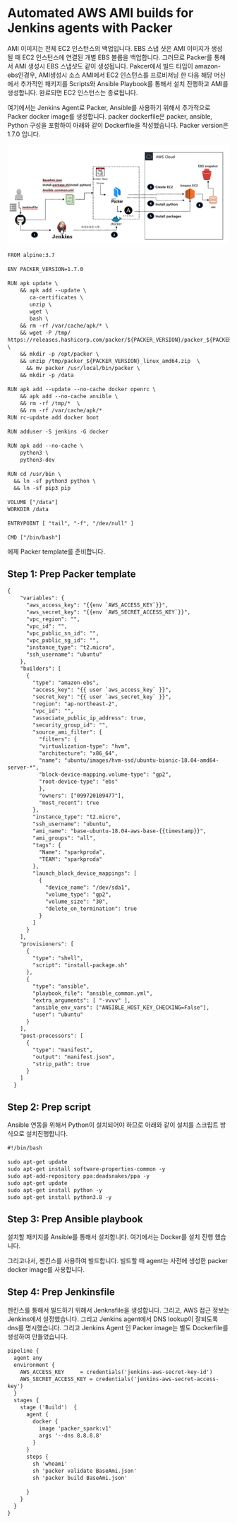 # Automated AWS AMI builds for Jenkins agents with Packer

AMI 이미지는 전체 EC2 인스턴스의 백업입니다. EBS 스냅 샷은 AMI 이미지가 생성 될 때 EC2 인스턴스에 연결된 개별 EBS 볼륨을 백업합니다. 그러므로 Packer를 통해서 AMI 생성시 EBS 스냅샷도 같이 생성됩니다.
Pakcer에서 빌드 타입이 amazon-ebs인경우, AMI생성시 소스 AMI에서 EC2 인스턴스를 프로비저닝 한 다음 해당 머신에서 추가적인 패키지를 Scripts와 Ansible Playbook를 통해서 설치 진행하고 AMI를 생성합니다. 완료되면 EC2 인스턴스는 종료됩니다.

여기에서는 Jenkins Agent로 Packer, Ansible를 사용하기 위해서 추가적으로 Packer docker image를 생성합니다. packer dockerfile은 packer, ansible, Python 구성을 포함하여 아래와 같이 Dockerfile을 작성했습니다. Packer version은 1.7.0 입니다.

![Devops_tool](./img/Automated_AWS_AMI_builds_for_Jenkins_agents_with_Packer.png)

~~~
FROM alpine:3.7

ENV PACKER_VERSION=1.7.0

RUN apk update \
    && apk add --update \
       ca-certificates \
       unzip \
       wget \
	   bash \
    && rm -rf /var/cache/apk/* \
    && wget -P /tmp/ https://releases.hashicorp.com/packer/${PACKER_VERSION}/packer_${PACKER_VERSION}_linux_amd64.zip \
    && mkdir -p /opt/packer \
    && unzip /tmp/packer_${PACKER_VERSION}_linux_amd64.zip  \
	  && mv packer /usr/local/bin/packer \
    && mkdir -p /data

RUN apk add --update --no-cache docker openrc \
    && apk add --no-cache ansible \
    && rm -rf /tmp/*  \
    && rm -rf /var/cache/apk/*  
RUN rc-update add docker boot    

RUN adduser -S jenkins -G docker

RUN apk add --no-cache \
    python3 \
    python3-dev

RUN cd /usr/bin \
  && ln -sf python3 python \
  && ln -sf pip3 pip

VOLUME ["/data"]
WORKDIR /data

ENTRYPOINT [ "tail", "-f", "/dev/null" ]

CMD ["/bin/bash"]
~~~

에제 Packer template를 준비합니다.

## Step 1: Prep Packer template

~~~
{
    "variables": {
      "aws_access_key": "{{env `AWS_ACCESS_KEY`}}",
      "aws_secret_key": "{{env `AWS_SECRET_ACCESS_KEY`}}",
      "vpc_region": "",
      "vpc_id": "",
      "vpc_public_sn_id": "",
      "vpc_public_sg_id": "",
      "instance_type": "t2.micro",
      "ssh_username": "ubuntu"
    },
    "builders": [
      {
        "type": "amazon-ebs",
        "access_key": "{{ user `aws_access_key` }}",
        "secret_key": "{{ user `aws_secret_key` }}",
        "region": "ap-northeast-2",
        "vpc_id": "",
        "associate_public_ip_address": true,
        "security_group_id": "",
        "source_ami_filter": {
          "filters": {
          "virtualization-type": "hvm",
          "architecture": "x86_64",
          "name": "ubuntu/images/hvm-ssd/ubuntu-bionic-18.04-amd64-server-*",
          "block-device-mapping.volume-type": "gp2",
          "root-device-type": "ebs"
          },
          "owners": ["099720109477"],
          "most_recent": true
        },  
        "instance_type": "t2.micro",
        "ssh_username": "ubuntu",
        "ami_name": "base-ubuntu-18.04-aws-base-{{timestamp}}",
        "ami_groups": "all",
        "tags": {
          "Name": "sparkproda",
          "TEAM": "sparkproda"
        },  
        "launch_block_device_mappings": [
          {
            "device_name": "/dev/sda1",
            "volume_type": "gp2",
            "volume_size": "30",
            "delete_on_termination": true
          }
        ]
      }
    ],
    "provisioners": [    
      {
        "type": "shell",
        "script": "install-package.sh"
      },
      {
        "type": "ansible",
        "playbook_file": "ansible_common.yml",
        "extra_arguments": [ "-vvvv" ],
        "ansible_env_vars": ["ANSIBLE_HOST_KEY_CHECKING=False"],
        "user": "ubuntu"
      }
    ],
    "post-processors": [
      {
        "type": "manifest",
        "output": "manifest.json",
        "strip_path": true
      }
    ]
  }
~~~

## Step 2: Prep script

Ansible 연동을 위해서 Python이 설치되어야 하므로 아래와 같이 설치를 스크립트 방식으로 설치진행합니다.

~~~
#!/bin/bash

sudo apt-get update
sudo apt-get install software-properties-common -y
sudo apt-add-repository ppa:deadsnakes/ppa -y
sudo apt-get update
sudo apt-get install python -y
sudo apt-get install python3.8 -y
~~~
## Step 3: Prep Ansible playbook

설치할 패키지를 Ansible를 통해서 설치합니다. 여기에서는 Docker를 설치 진행 했습니다.

그리고나서, 젠킨스를 사용하여 빌드합니다. 빌드할 때 agent는 사전에 생성한 packer docker image를 사용합니다.

## Step 4: Prep Jenkinsfile
젠킨스를 통해서 빌드하기 위해서 Jenknsfile을 생성합니다. 그리고,
AWS 접근 정보는 Jenkins에서 설정했습니다. 그리고 Jenkins agent에서 DNS lookup이 잘되도록 dns를 명시했습니다. 그리고 Jenkins Agent 인 Packer image는 별도 Dockerfile를 생성하여 만들었습니다.

~~~
pipeline {
  agent any
  environment {
    AWS_ACCESS_KEY     = credentials('jenkins-aws-secret-key-id')
    AWS_SECRET_ACCESS_KEY = credentials('jenkins-aws-secret-access-key')
  }
  stages {
    stage ('Build')  {
      agent {
        docker {
          image 'packer_spark:v1'
          args '--dns 8.8.8.8'
        }
      }
      steps {
        sh 'whoami'
        sh 'packer validate BaseAmi.json'
        sh 'packer build BaseAmi.json'

      }
    }
  }
}
~~~
